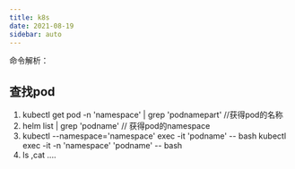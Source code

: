 ```yaml
---
title: k8s
date: 2021-08-19
sidebar: auto
---
```

命令解析：
## 查找pod 
1. kubectl get pod -n 'namespace' | grep 'podnamepart'   //获得pod的名称
2. helm list | grep 'podname' // 获得pod的namespace
3. kubectl --namespace='namespace' exec -it 'podname' -- bash
   kubectl exec -it -n 'namespace' 'podname' -- bash
4. ls ,cat ....